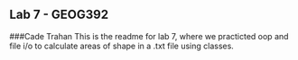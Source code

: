 ## Lab 7 - GEOG392
###Cade Trahan
This is the readme for lab 7, where we practicted oop and file i/o to calculate areas of shape in a .txt file using classes.